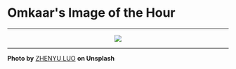 # Omkaar's Image of the Hour

---

<div align="center">

<a href="https://unsplash.com/photos/mountain-silhouetted-against-colorful-sunset-reflection-YLLiQzYfsB0">
  <img src="https://images.unsplash.com/photo-1750785328656-eb4c9942e58f?crop=entropy&cs=tinysrgb&fit=max&fm=jpg&ixid=M3w3NjA2Nzh8MHwxfHJhbmRvbXx8fHx8fHx8fDE3NTQyMTg4MDB8&ixlib=rb-4.1.0&q=80&w=1080" style="max-width:100%; height:auto;">
</a>



</div>

---

**Photo by** [ZHENYU LUO](https://unsplash.com/@mrnuclear) **on Unsplash**
